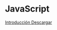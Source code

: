# JavaScript

<a id="raw-url" href="https://raw.githubusercontent.com/ArnyWorld/JavaScript/tree/master/1.-Introduccion">Introducción Descargar</a>
